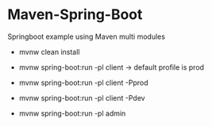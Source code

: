 # Maven-Spring-Boot
Springboot example using Maven multi modules 


- mvnw clean install

- mvnw spring-boot:run -pl client        -> default profile is prod
- mvnw spring-boot:run -pl client -Pprod 
- mvnw spring-boot:run -pl client -Pdev

- mvnw spring-boot:run -pl admin
